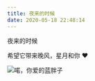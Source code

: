 ```yaml
---
title: 夜来的时候
date: 2020-05-18 22:48:14
---
```


夜来的时候

希望它带来晚风，星月和你 ❤

![喏，你爱的蓝胖子](//wx4.sinaimg.cn/large/4aca1336ly1gewzlvnu3jj21401vk4qp.jpg)